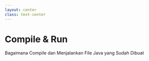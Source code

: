 ```yaml
---
layout: center
class: text-center
---
```


# Compile & Run
Bagaimana Compile dan Menjalankan File Java yang Sudah Dibuat